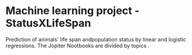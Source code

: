 # Machine learning project - StatusXLifeSpan
Prediction of animals' life span andpopulation status by linear and logistic regressions.
The Jopiter Nootbooks are divided by topics .
